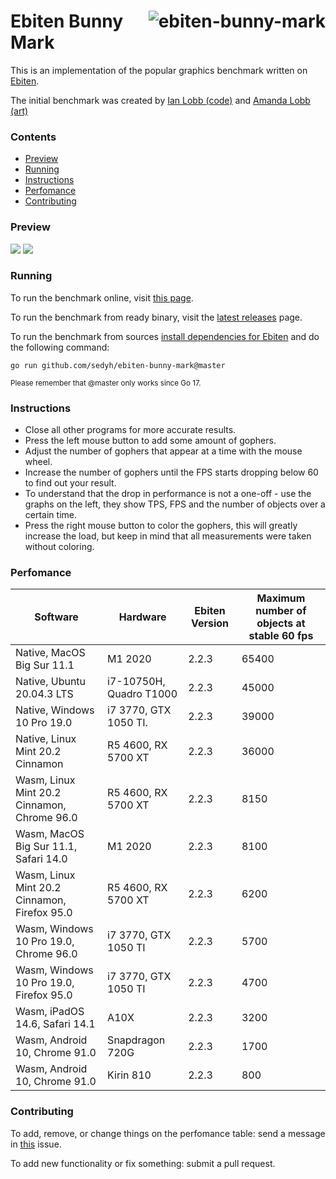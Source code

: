 # <img align="right" src="https://user-images.githubusercontent.com/19890545/147268423-d643c63a-96d2-40d1-9791-6cd842dc5647.png" alt="ebiten-bunny-mark" title="ebiten-bunny-mark" /> Ebiten Bunny Mark

This is an implementation of the popular graphics benchmark written on [Ebiten](https://ebiten.org/).

The initial benchmark was created by [Ian Lobb (code)](http://blog.iainlobb.com/2010/11/display-list-vs-blitting-results.html)
and [Amanda Lobb (art)](http://amandalobb.com/)

### Contents

- [Preview](#preview)
- [Running](#running)
- [Instructions](#instructions)
- [Perfomance](#perfomance)
- [Contributing](#contributing)

### Preview

<img src="https://user-images.githubusercontent.com/19890545/147268942-4c939aee-1c30-42d8-b792-39021fd62568.gif">
<img src="https://user-images.githubusercontent.com/19890545/147268946-e6ff7293-9715-472c-aba1-5dd04690d79c.gif">

### Running

To run the benchmark online, visit [this page](https://sedyh.github.io/ebiten-bunny-mark/).

To run the benchmark from ready binary, visit the [latest releases](https://github.com/sedyh/ebiten-bunny-mark/releases) page.

To run the benchmark from sources [install dependencies for Ebiten](https://ebiten.org/documents/install.html) and do the following command:

```
go run github.com/sedyh/ebiten-bunny-mark@master
```
<sub>Please remember that @master only works since Go 17.</sub>

### Instructions

- Close all other programs for more accurate results.
- Press the left mouse button to add some amount of gophers.
- Adjust the number of gophers that appear at a time with the mouse wheel.
- Increase the number of gophers until the FPS starts dropping below 60 to find out your result.
- To understand that the drop in performance is not a one-off - use the graphs on the left, they show TPS, FPS and the number of objects over a certain time.
- Press the right mouse button to color the gophers, this will greatly increase the load, but keep in mind that all measurements were taken without coloring.

### Perfomance

| Software                                     | Hardware                | Ebiten Version | Maximum number of objects at stable 60 fps |
|----------------------------------------------|-------------------------|----------------|--------------------------------------------|
| Native, MacOS Big Sur 11.1                   | M1 2020                 | 2.2.3          | 65400                                      |
| Native, Ubuntu 20.04.3 LTS                   | i7-10750H, Quadro T1000 | 2.2.3          | 45000                                      |
| Native, Windows 10 Pro 19.0                  | i7 3770, GTX 1050 TI.   | 2.2.3          | 39000                                      |
| Native, Linux Mint 20.2 Cinnamon             | R5 4600, RX 5700 XT     | 2.2.3          | 36000                                      |
| Wasm, Linux Mint 20.2 Cinnamon, Chrome 96.0  | R5 4600, RX 5700 XT     | 2.2.3          | 8150                                       |
| Wasm, MacOS Big Sur 11.1, Safari 14.0        | M1 2020                 | 2.2.3          | 8100                                       |
| Wasm, Linux Mint 20.2 Cinnamon, Firefox 95.0 | R5 4600, RX 5700 XT     | 2.2.3          | 6200                                       |
| Wasm, Windows 10 Pro 19.0, Chrome 96.0       | i7 3770, GTX 1050 TI    | 2.2.3          | 5700                                       |
| Wasm, Windows 10 Pro 19.0, Firefox 95.0      | i7 3770, GTX 1050 TI    | 2.2.3          | 4700                                       |
| Wasm, iPadOS 14.6, Safari 14.1               | A10X                    | 2.2.3          | 3200                                       |
| Wasm, Android 10, Chrome 91.0                | Snapdragon 720G         | 2.2.3          | 1700                                       |
| Wasm, Android 10, Chrome 91.0                | Kirin 810               | 2.2.3          | 800                                        |

### Contributing

To add, remove, or change things on the perfomance table: send a message in [this](https://github.com/sedyh/ebiten-bunny-mark/issues/2) issue.

To add new functionality or fix something: submit a pull request.
